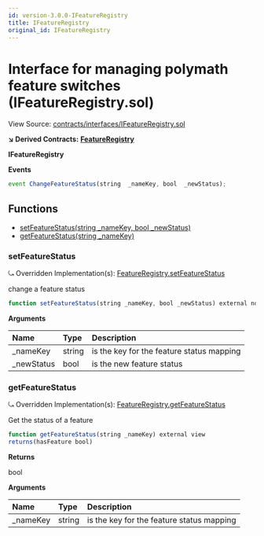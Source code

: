 ```yaml
---
id: version-3.0.0-IFeatureRegistry
title: IFeatureRegistry
original_id: IFeatureRegistry
---
```


# Interface for managing polymath feature switches \(IFeatureRegistry.sol\)

View Source: [contracts/interfaces/IFeatureRegistry.sol](https://github.com/PolymathNetwork/polymath-core/tree/096ba240a927c98e1f1a182d2efee7c4c4c1dfc5/contracts/interfaces/IFeatureRegistry.sol)

**↘ Derived Contracts:** [**FeatureRegistry**](https://github.com/PolymathNetwork/polymath-core/tree/096ba240a927c98e1f1a182d2efee7c4c4c1dfc5/docs/api/FeatureRegistry.md)

**IFeatureRegistry**

**Events**

```javascript
event ChangeFeatureStatus(string  _nameKey, bool  _newStatus);
```

## Functions

* [setFeatureStatus\(string \_nameKey, bool \_newStatus\)](ifeatureregistry.md#setfeaturestatus)
* [getFeatureStatus\(string \_nameKey\)](ifeatureregistry.md#getfeaturestatus)

### setFeatureStatus

⤿ Overridden Implementation\(s\): [FeatureRegistry.setFeatureStatus](https://github.com/PolymathNetwork/polymath-core/tree/096ba240a927c98e1f1a182d2efee7c4c4c1dfc5/docs/api/FeatureRegistry.md#setfeaturestatus)

change a feature status

```javascript
function setFeatureStatus(string _nameKey, bool _newStatus) external nonpayable
```

**Arguments**

| Name | Type | Description |
| :--- | :--- | :--- |
| \_nameKey | string | is the key for the feature status mapping |
| \_newStatus | bool | is the new feature status |

### getFeatureStatus

⤿ Overridden Implementation\(s\): [FeatureRegistry.getFeatureStatus](https://github.com/PolymathNetwork/polymath-core/tree/096ba240a927c98e1f1a182d2efee7c4c4c1dfc5/docs/api/FeatureRegistry.md#getfeaturestatus)

Get the status of a feature

```javascript
function getFeatureStatus(string _nameKey) external view
returns(hasFeature bool)
```

**Returns**

bool

**Arguments**

| Name | Type | Description |
| :--- | :--- | :--- |
| \_nameKey | string | is the key for the feature status mapping |

